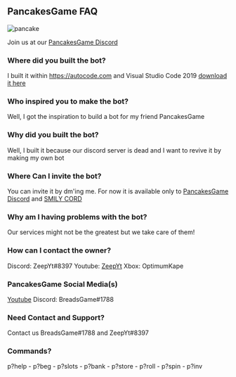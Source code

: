 ## PancakesGame FAQ
![pancake](https://user-images.githubusercontent.com/92223574/140468926-71428f4a-284f-483d-8195-b935d6a72490.png)

Join us at our [PancakesGame Discord](https://discord.link/PancakesGame) 

### Where did you built the bot?

I built it within https://autocode.com and Visual Studio Code 2019 [download it here](https://code.visualstudio.com/)

### Who inspired you to make the bot?

Well, I got the inspiration to build a bot for my friend PancakesGame

### Why did you built the bot?

Well, I built it because our discord server is dead and I want to revive it by making my own bot

### Where Can I invite the bot?

You can invite it by dm'ing me. For now it is available only to [PancakesGame Discord](https://discord.link/PancakesGame) and [SMILY CORD](https://discord.gg/BHzTuan4)

### Why am I having problems with the bot?

Our services might not be the greatest but we take care of them!

### How can I contact the owner?

Discord: ZeepYt#8397 Youtube: [ZeepYt](https://www.youtube.com/channel/UC9B08SmU9FEQPJefwnTNNUw) Xbox: OptimumKape

### PancakesGame Social Media(s)

[Youtube](https://www.youtube.com/channel/UCXeXnNPn55xp6dZzSt2Ea1Q) Discord: BreadsGame#1788

### Need Contact and Support?

Contact us BreadsGame#1788 and ZeepYt#8397

### Commands?

p?help - p?beg - p?slots - p?bank - p?store - p?roll - p?spin - p?inv 
